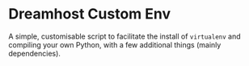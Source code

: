 # Dreamhost Custom Env

A simple, customisable script to facilitate the install of `virtualenv` and compiling your own Python, with a few additional things (mainly dependencies).